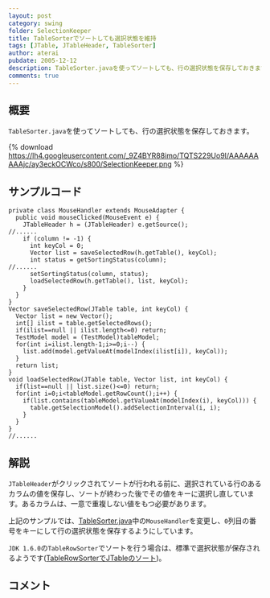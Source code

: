 ```yaml
---
layout: post
category: swing
folder: SelectionKeeper
title: TableSorterでソートしても選択状態を維持
tags: [JTable, JTableHeader, TableSorter]
author: aterai
pubdate: 2005-12-12
description: TableSorter.javaを使ってソートしても、行の選択状態を保存しておきます。
comments: true
---
```

## 概要
`TableSorter.java`を使ってソートしても、行の選択状態を保存しておきます。

{% download https://lh4.googleusercontent.com/_9Z4BYR88imo/TQTS229Uo9I/AAAAAAAAAjc/ay3eckOCWco/s800/SelectionKeeper.png %}

## サンプルコード
<pre class="prettyprint"><code>private class MouseHandler extends MouseAdapter {
  public void mouseClicked(MouseEvent e) {
    JTableHeader h = (JTableHeader) e.getSource();
//......
    if (column != -1) {
      int keyCol = 0;
      Vector list = saveSelectedRow(h.getTable(), keyCol);
      int status = getSortingStatus(column);
//......
      setSortingStatus(column, status);
      loadSelectedRow(h.getTable(), list, keyCol);
    }
  }
}
Vector saveSelectedRow(JTable table, int keyCol) {
  Vector list = new Vector();
  int[] ilist = table.getSelectedRows();
  if(ilist==null || ilist.length&lt;=0) return;
  TestModel model = (TestModel)tableModel;
  for(int i=ilist.length-1;i&gt;=0;i--) {
    list.add(model.getValueAt(modelIndex(ilist[i]), keyCol));
  }
  return list;
}
void loadSelectedRow(JTable table, Vector list, int keyCol) {
  if(list==null || list.size()&lt;=0) return;
  for(int i=0;i&lt;tableModel.getRowCount();i++) {
    if(list.contains(tableModel.getValueAt(modelIndex(i), keyCol))) {
      table.getSelectionModel().addSelectionInterval(i, i);
    }
  }
}
//......
</code></pre>

## 解説
`JTableHeader`がクリックされてソートが行われる前に、選択されている行のあるカラムの値を保存し、ソートが終わった後でその値をキーに選択し直しています。あるカラムは、一意で重複しない値をもつ必要があります。

上記のサンプルでは、[TableSorter.java](http://docs.oracle.com/javase/tutorial/uiswing/examples/components/TableSorterDemoProject/src/components/TableSorter.java)中の`MouseHandler`を変更し、`0`列目の番号をキーにして行の選択状態を保存するようにしています。

`JDK 1.6.0`の`TableRowSorter`でソートを行う場合は、標準で選択状態が保存されるようです([TableRowSorterでJTableのソート](http://terai.xrea.jp/Swing/TableRowSorter.html))。

## コメント
